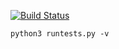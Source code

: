 
[![Build Status](https://travis-ci.org/alexland/fp-growth-for-frequent-itemsets.png?branch=master)](https://travis-ci.org/alexland/levenshtein-in-cython)


```
python3 runtests.py -v

```
